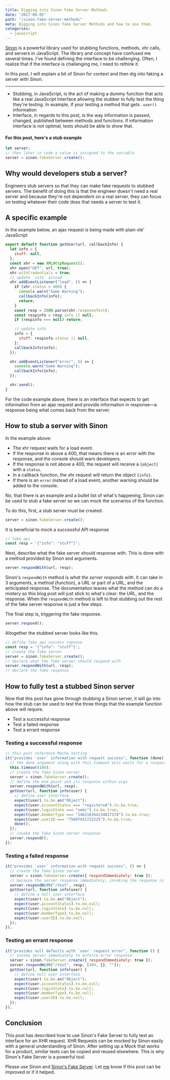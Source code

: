 ```yaml
---
title: Digging into Sinon Fake Server Methods
date: "2017-09-05"
path: "/sinon-fake-server-methods"
meta: Digging into Sinon Fake Server Methods and how to use them.
categories:
  - javascript
---
```


[Sinon](http://sinonjs.org/) is a powerful library used for stubbing functions, methods, xhr calls, and servers in JavaScript. The library and concept have confused me several times. I've found defining the interface to be challenging. Often, I realize that if the interface is challenging me, I need to rethink it.

In this post, I will explain a bit of Sinon for context and then dig into faking a server with Sinon.

---

- Stubbing, in JavaScript, is the act of making a dummy function that acts like a real JavaScript Interface allowing the stubber to fully test the thing they're testing. In example, if your testing a method that gets `.user()` information
- Interface, in regards to this post, is the way information is passed, changed, published between methods and functions. If information interface is not optimal, tests should be able to show that.

#### For this post, here's a stub example

```javascript
let server;
// then later in code a value is assigned to the variable
server = sinon.fakeServer.create();
```

## Why would developers stub a server?

Engineers stub servers so that they can make fake requests to stubbed servers. The benefit of doing this is that the engineer doesn't need a real server and because they're not dependent on a real server, they can focus on testing whatever their code does that needs a server to test it.

## A specific example

In the example below, an ajax request is being made with plain ole' JavaScript

```javascript
export default function getUser(url, callbackInfo) {
  let info = {
    stuff: null,
  };
  const xhr = new XMLHttpRequest();
  xhr.open("GET", url, true);
  xhr.withCredentials = true;
  // update `info` onload
  xhr.addEventListener("load", () => {
    if (xhr.status > 400) {
      console.warn("Some Warning");
      callbackInfo(info);
      return;
    }
    const resp = JSON.parse(xhr.responseText);
    const respinfo = resp.info || null;
    if (respinfo === null) return;

    // update info
    info = {
      stuff: respinfo.status || null,
    };
    callbackInfo(info);
  });

  xhr.addEventListener("error", () => {
    console.warn("Some Warning");
    callbackInfo(info);
  });

  xhr.send();
}
```

For the code example above, there is an interface that expects to get information from an ajax request and provide information in response—a response being what comes back from the server.

## How to stub a server with Sinon

In the example above:

- The xhr request waits for a load event.
- If the response in above a 400, that means there is an error with the response, and the console should warn developers.
- If the response is not above a 400, the request will receive a `{object}` with a `status`.
- In a callback function, the xhr request will return the object `{info}`.
- If there is an `error` instead of a load event, another warning should be added to the console.

No, that there is an example and a bullet list of what's happening, Sinon can be used to stub a fake server so we can mock the scenarios of the function.

To do this, first, a stub server must be created.

```javascript
server = sinon.fakeServer.create();
```

It is beneficial to mock a successful API response

```javascript
// fake api
const resp = '{"info": "stuff"}';
```

Next, describe what the fake server should response with. This is done with a method provided by Sinon and arguments.

```javascript
server.respondWith(url, resp);
```

Sinon's `respondWith` method is _what the server responds with_. It can take in 3 arguments, a method (function), a URL or part of a URL, and the anticipated response. The documentation leaves what the method can do a mistery so this blog post will just stick to what's clear: the URL, and the response. When the `respondWith` method is left to that stubbing out the rest of the fake server response is just a few steps.

The final step is, triggering the fake response.

```javascript
server.respond();
```

Altogether the stubbed server looks like this.

```javascript
// define fake api success reponse
const resp = '{"info": "stuff"}';
// create the fake server
server = sinon.fakeServer.create();
// declare what the fake server should respond with
server.respondWith(url, resp);
// declare the fake response
```

## How to fully test a stubbed Sinon server

Now that this post has gone through stubbing a Sinon server, it will go into how the stub can be used to test the three things that the example function above will require.

- Test a successful response
- Test a failed response
- Test a errant response

### Testing a successful response

```javascript
// this post reference Mocha testing
it("provides `user` information with request success", function (done) {
  // the done argument along with this.timeout acts waits for a response for 100ms
  this.timeout(100);
  // create the fake Sinon server
  server = sinon.fakeServer.create();
  // define the end point and its response within args
  server.respondWith(url, resp);
  getUser(url, function info(user) {
    // define user interface
    expect(user).to.be.an("Object");
    expect(user.accountStatus === "registered").to.be.true;
    expect(user.loginState === "semi").to.be.true;
    expect(user.memberType === "146216164134017374").to.be.true;
    expect(user.userID === "75607431722225").to.be.true;
    done();
  });
  // invoke the fake Sinon server response
  server.respond();
});
```

### Testing a failed response

```javascript
it("provides `user` information with request success", () => {
  // create the fake Sinon server
  server = sinon.fakeServer.create({ respondImmediately: true });
  // because the server response immediately, invoking the response is not needed
  server.respondWith("/test", resp);
  getUser(url, function info(user) {
    // define a null user interface
    expect(user).to.be.an("Object");
    expect(user.accountStatus).to.be.null;
    expect(user.loginState).to.be.null;
    expect(user.memberType).to.be.null;
    expect(user.userID).to.be.null;
  });
});
```

### Testing an errant response

```javascript
it("provides null defaults with `user` request error", function () {
  // invoke server immediately to enforce error response
  server = sinon.fakeServer.create({ respondImmediately: true });
  server.respondWith("/test", resp, [404, {}, ""]);
  getUser(url, function info(user) {
    // define null user interface
    expect(user).to.be.an("Object");
    expect(user.accountStatus).to.be.null;
    expect(user.loginState).to.be.null;
    expect(user.memberType).to.be.null;
    expect(user.userID).to.be.null;
  });
});
```

## Conclusion

This post has described how to use Sinon's Fake Server to fully test an interface for an XHR request. XHR Requests can be mocked by Sinon easily with a general understanding of Sinon. After setting up a Mock that works for a product, similar tests can be copied and reused elsewhere. This is why Sinon's Fake Server is a powerful tool.

Please use Sinon and [Sinon's Fake Server](http://sinonjs.org/releases/v2.1.0/fake-xhr-and-server/). Let [me](/issue) know if this post can be improved or if it helped.
